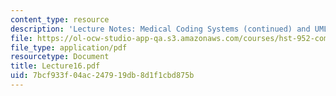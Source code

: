 ```yaml
---
content_type: resource
description: 'Lecture Notes: Medical Coding Systems (continued) and UMLS.'
file: https://ol-ocw-studio-app-qa.s3.amazonaws.com/courses/hst-952-computing-for-biomedical-scientists-fall-2002/7bcf933f04ac247919db8d1f1cbd875b_Lecture16.pdf
file_type: application/pdf
resourcetype: Document
title: Lecture16.pdf
uid: 7bcf933f-04ac-2479-19db-8d1f1cbd875b
---
```

